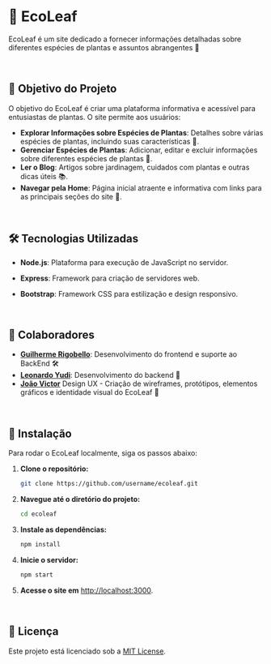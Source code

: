 # 🌿 EcoLeaf

EcoLeaf é um site dedicado a fornecer informações detalhadas sobre diferentes espécies de plantas e assuntos abrangentes 🌱

<br>

## 🎯 Objetivo do Projeto

O objetivo do EcoLeaf é criar uma plataforma informativa e acessível para entusiastas de plantas. O site permite aos usuários:

- **Explorar Informações sobre Espécies de Plantas**: Detalhes sobre várias espécies de plantas, incluindo suas características 🌸.
- **Gerenciar Espécies de Plantas**: Adicionar, editar e excluir informações sobre diferentes espécies de plantas 🔧.
- **Ler o Blog**: Artigos sobre jardinagem, cuidados com plantas e outras dicas úteis 📚.
- **Navegar pela Home**: Página inicial atraente e informativa com links para as principais seções do site 🏡.

<br>

## 🛠 Tecnologias Utilizadas

- **Node.js**: Plataforma para execução de JavaScript no servidor.
- **Express**: Framework para criação de servidores web.
- **Bootstrap**: Framework CSS para estilização e design responsivo.

  <br>


## 🤝 Colaboradores

- **[Guilherme Rigobello](https://github.com/Guilherme-Rigobello)**: Desenvolvimento do frontend e suporte ao BackEnd 🛠
- **[Leonardo Yudi](https://github.com/MasterXbox)**: Desenvolvimento do backend 🔧
- **[João Victor](https://github.com/ojoaox)** Design UX - Criação de wireframes, protótipos, elementos gráficos e identidade visual do EcoLeaf 🎨


<br>


## 📝 Instalação

Para rodar o EcoLeaf localmente, siga os passos abaixo:

1. **Clone o repositório:**

    ```bash
    git clone https://github.com/username/ecoleaf.git
    ```

2. **Navegue até o diretório do projeto:**

    ```bash
    cd ecoleaf
    ```

3. **Instale as dependências:**

    ```bash
    npm install
    ```

4. **Inicie o servidor:**

    ```bash
    npm start
    ```

5. **Acesse o site em** [http://localhost:3000](http://localhost:3000).

<br>

## 📜 Licença

Este projeto está licenciado sob a [MIT License](LICENSE).

<br>

